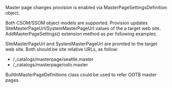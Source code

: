 Master page changes provision is enabled via MasterPageSettingsDefinition object.

Both CSOM/SSOM object models are supported. Provision updates SiteMasterPageUrl/SystemMasterPageUrl  values of the a target web site. AddMasterPageSettings() extension method as per following examples.

SiteMasterPageUrl and SystemMasterPageUrl are promted to the target web site. Both should be site relative URLs, as follow:

* /_catalogs/masterpage/seattle.master
* /_catalogs/masterpage/oslo.master

BuiltInMasterPageDefinitions class could be used to refer OOTB master pages.

